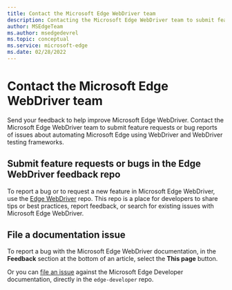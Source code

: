```yaml
---
title: Contact the Microsoft Edge WebDriver team
description: Contacting the Microsoft Edge WebDriver team to submit feature requests or bug reports of issues about automating Microsoft Edge.
author: MSEdgeTeam
ms.author: msedgedevrel
ms.topic: conceptual
ms.service: microsoft-edge
ms.date: 02/28/2022
---
```

# Contact the Microsoft Edge WebDriver team

Send your feedback to help improve Microsoft Edge WebDriver.  Contact the Microsoft Edge WebDriver team to submit feature requests or bug reports of issues about automating Microsoft Edge using WebDriver and WebDriver testing frameworks.


<!-- ====================================================================== -->
## Submit feature requests or bugs in the Edge WebDriver feedback repo

To report a bug or to request a new feature in Microsoft Edge WebDriver, use the [Edge WebDriver](https://github.com/MicrosoftEdge/EdgeWebDriver) repo.  This repo is a place for developers to share tips or best practices, report feedback, or search for existing issues with Microsoft Edge WebDriver.


<!-- ====================================================================== -->
## File a documentation issue

To report a bug with the Microsoft Edge WebDriver documentation, in the **Feedback** section at the bottom of an article, select the **This page** button.

Or you can [file an issue](https://github.com/MicrosoftDocs/edge-developer/issues/new?title=[Edge%20WebDriver%20Docs%20Feedback]) against the Microsoft Edge Developer documentation, directly in the `edge-developer` repo.
